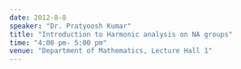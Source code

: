 ```yaml
---
date: 2012-8-8
speaker: "Dr. Pratyoosh Kumar"
title: "Introduction to Harmonic analysis on NA groups"
time: "4:00 pm- 5:00 pm" 
venue: "Department of Mathematics, Lecture Hall 1"
---
```


